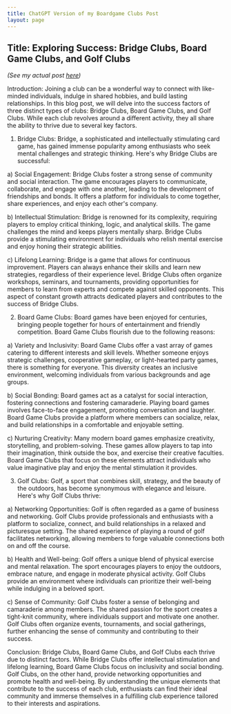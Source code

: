 ```yaml
---
title: ChatGPT Version of my Boardgame Clubs Post
layout: page
---
```


## Title: Exploring Success: Bridge Clubs, Board Game Clubs, and Golf Clubs

*(See my actual post [here](/clubs.html))*

Introduction: Joining a club can be a wonderful way to connect with like-minded individuals, indulge in shared hobbies, and build lasting relationships. In this blog post, we will delve into the success factors of three distinct types of clubs: Bridge Clubs, Board Game Clubs, and Golf Clubs. While each club revolves around a different activity, they all share the ability to thrive due to several key factors.

1.  Bridge Clubs: Bridge, a sophisticated and intellectually stimulating card game, has gained immense popularity among enthusiasts who seek mental challenges and strategic thinking. Here's why Bridge Clubs are successful:

a) Social Engagement: Bridge Clubs foster a strong sense of community and social interaction. The game encourages players to communicate, collaborate, and engage with one another, leading to the development of friendships and bonds. It offers a platform for individuals to come together, share experiences, and enjoy each other's company.

b) Intellectual Stimulation: Bridge is renowned for its complexity, requiring players to employ critical thinking, logic, and analytical skills. The game challenges the mind and keeps players mentally sharp. Bridge Clubs provide a stimulating environment for individuals who relish mental exercise and enjoy honing their strategic abilities.

c) Lifelong Learning: Bridge is a game that allows for continuous improvement. Players can always enhance their skills and learn new strategies, regardless of their experience level. Bridge Clubs often organize workshops, seminars, and tournaments, providing opportunities for members to learn from experts and compete against skilled opponents. This aspect of constant growth attracts dedicated players and contributes to the success of Bridge Clubs.

2.  Board Game Clubs: Board games have been enjoyed for centuries, bringing people together for hours of entertainment and friendly competition. Board Game Clubs flourish due to the following reasons:

a) Variety and Inclusivity: Board Game Clubs offer a vast array of games catering to different interests and skill levels. Whether someone enjoys strategic challenges, cooperative gameplay, or light-hearted party games, there is something for everyone. This diversity creates an inclusive environment, welcoming individuals from various backgrounds and age groups.

b) Social Bonding: Board games act as a catalyst for social interaction, fostering connections and fostering camaraderie. Playing board games involves face-to-face engagement, promoting conversation and laughter. Board Game Clubs provide a platform where members can socialize, relax, and build relationships in a comfortable and enjoyable setting.

c) Nurturing Creativity: Many modern board games emphasize creativity, storytelling, and problem-solving. These games allow players to tap into their imagination, think outside the box, and exercise their creative faculties. Board Game Clubs that focus on these elements attract individuals who value imaginative play and enjoy the mental stimulation it provides.

3.  Golf Clubs: Golf, a sport that combines skill, strategy, and the beauty of the outdoors, has become synonymous with elegance and leisure. Here's why Golf Clubs thrive:

a) Networking Opportunities: Golf is often regarded as a game of business and networking. Golf Clubs provide professionals and enthusiasts with a platform to socialize, connect, and build relationships in a relaxed and picturesque setting. The shared experience of playing a round of golf facilitates networking, allowing members to forge valuable connections both on and off the course.

b) Health and Well-being: Golf offers a unique blend of physical exercise and mental relaxation. The sport encourages players to enjoy the outdoors, embrace nature, and engage in moderate physical activity. Golf Clubs provide an environment where individuals can prioritize their well-being while indulging in a beloved sport.

c) Sense of Community: Golf Clubs foster a sense of belonging and camaraderie among members. The shared passion for the sport creates a tight-knit community, where individuals support and motivate one another. Golf Clubs often organize events, tournaments, and social gatherings, further enhancing the sense of community and contributing to their success.

Conclusion: Bridge Clubs, Board Game Clubs, and Golf Clubs each thrive due to distinct factors. While Bridge Clubs offer intellectual stimulation and lifelong learning, Board Game Clubs focus on inclusivity and social bonding. Golf Clubs, on the other hand, provide networking opportunities and promote health and well-being. By understanding the unique elements that contribute to the success of each club, enthusiasts can find their ideal community and immerse themselves in a fulfilling club experience tailored to their interests and aspirations.
<!--stackedit_data:
eyJoaXN0b3J5IjpbNTg0MTAxODk3XX0=
-->